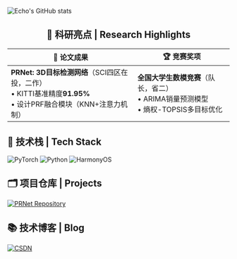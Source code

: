 ![Echo's GitHub stats](https://github-readme-stats.vercel.app/api?username=cni30&show_icons=true&theme=radical&include_all_commits=true)
<!-- 顶部动态统计 -->

<!-- 科研亮点分栏 -->
<div align="center">
  <h2>🚀 科研亮点 | Research Highlights</h2>
</div>

| 📑 论文成果 | 🏆 竞赛奖项 |
|---|---|
| ​**PRNet: 3D目标检测网络**​（SCI四区在投，二作）<br>• KITTI基准精度**91.95%**<br>• 设计PRF融合模块（KNN+注意力机制） | ​**全国大学生数模竞赛**​（队长，省二）<br>• ARIMA销量预测模型<br>• 熵权-TOPSIS多目标优化 |

<!-- 技能徽章墙 -->
## 🔧 技术栈 | Tech Stack
![PyTorch](https://img.shields.io/badge/PyTorch-Expert-EE4C2C?logo=pytorch)
![Python](https://img.shields.io/badge/Python-Data_Analysis-3776AB?logo=python)
![HarmonyOS](https://img.shields.io/badge/HarmonyOS-Developer-FF0000?logo=huawei)

<!-- 项目仓库链接 -->
## 🗂️ 项目仓库 | Projects
[![PRNet Repository](https://github-readme-stats.vercel.app/api/pin/?username=cni30&repo=PRNet&theme=dark)](https://github.com/cni30/PRNet)

<!-- CSDN 入口 -->
## 📚 技术博客 | Blog
[![CSDN](https://img.shields.io/badge/CSDN-Blog-FF6A00?logo=csdn)](https://blog.csdn.net/m0_61713426)
